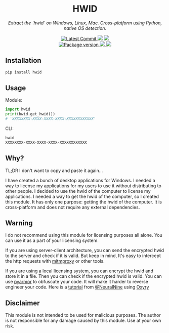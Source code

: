 <h1 align="center">
    <strong>HWID</strong>
</h1>
<p align="center">
    <em>Extract the `hwid` on Windows, Linux, Mac. Cross-platform using Python, native OS detection.</em>
</p>
<p align="center">
    <a href="https://github.com/hasansezertasan/hwid" target="_blank">
        <img src="https://img.shields.io/github/last-commit/hasansezertasan/hwid" alt="Latest Commit">
    </a>
        <img src="https://img.shields.io/github/workflow/status/hasansezertasan/hwid/Test">
        <img src="https://img.shields.io/codecov/c/github/hasansezertasan/hwid">
    <br />
    <a href="https://pypi.org/project/hwid" target="_blank">
        <img src="https://img.shields.io/pypi/v/hwid" alt="Package version">
    </a>
    <a href="https://pypi.org/project/hwid" target="_blank">
        <img src="https://img.shields.io/pypi/pyversions/hwid">
    </a>
    <img src="https://img.shields.io/github/license/hasansezertasan/hwid">
</p>

## Installation

``` bash
pip install hwid
```

## Usage

Module:

```python
import hwid
print(hwid.get_hwid())
# 'XXXXXXXX-XXXX-XXXX-XXXX-XXXXXXXXXXXX'
```

CLI:

```bash
hwid
XXXXXXXX-XXXX-XXXX-XXXX-XXXXXXXXXXXX
```

## Why?

TL;DR I don't want to copy and paste it again...

I have created a bunch of desktop applications for Windows. I needed a way to license my applications for my users to use it without distributing to other people. I decided to use the hwid of the computer to license my applications. I needed a way to get the hwid of the computer, so I created this module. It has only one purpose: getting the hwid of the computer. It is cross-platform and does not require any external dependencies.

## Warning

I do not recommend using this module for licensing purposes all alone. You can use it as a part of your licensing system.

If you are using server-client architecture, you can send the encrypted hwid to the server and check if it is valid. But keep in mind, It's easy to intercept the http requests with [mitmproxy](https://mitmproxy.org/) or other tools.

If you are using a local licensing system, you can encrypt the hwid and store it in a file. Then you can check if the encrypted hwid is valid. You can use [pyarmor](https://github.com/dashingsoft/pyarmor) to obfuscate your code. It will make it harder to reverse engineer your code. Here is a [tutorial](https://www.youtube.com/watch?v=k4bLhDolLf0) from [@NeuralNine](https://github.com/NeuralNine) using [Oxyry](https://pyob.oxyry.com/)

## Disclaimer

This module is not intended to be used for malicious purposes. The author is not responsible for any damage caused by this module. Use at your own risk.
